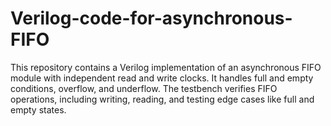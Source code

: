 # Verilog-code-for-asynchronous-FIFO
This repository contains a Verilog implementation of an asynchronous FIFO module with independent read and write clocks. It handles full and empty conditions, overflow, and underflow. The testbench verifies FIFO operations, including writing, reading, and testing edge cases like full and empty states.
